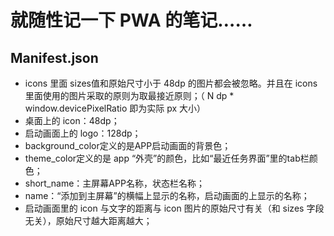 # 就随性记一下 PWA 的笔记……

## Manifest.json
- icons 里面 sizes值和原始尺寸小于 48dp 的图片都会被忽略。并且在 icons 里面使用的图片采取的原则为取最接近原则；（ N dp * window.devicePixelRatio 即为实际 px 大小）
- 桌面上的 icon：48dp；
- 启动画面上的 logo：128dp；
- background_color定义的是APP启动画面的背景色；
- theme_color定义的是 app “外壳”的颜色，比如“最近任务界面”里的tab栏颜色；
- short_name：主屏幕APP名称，状态栏名称；
- name：“添加到主屏幕”的横幅上显示的名称，启动画面的上显示的名称；
- 启动画面里的 icon 与文字的距离与 icon 图片的原始尺寸有关（和 sizes 字段无关），原始尺寸越大距离越大；
